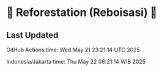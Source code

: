 
# 🌳 Reforestation (Reboisasi) 🌲

## Last Updated

GitHub Actions time: Wed May 21 23:21:14 UTC 2025

Indonesia/Jakarta time: Thu May 22 06:21:14 WIB 2025
